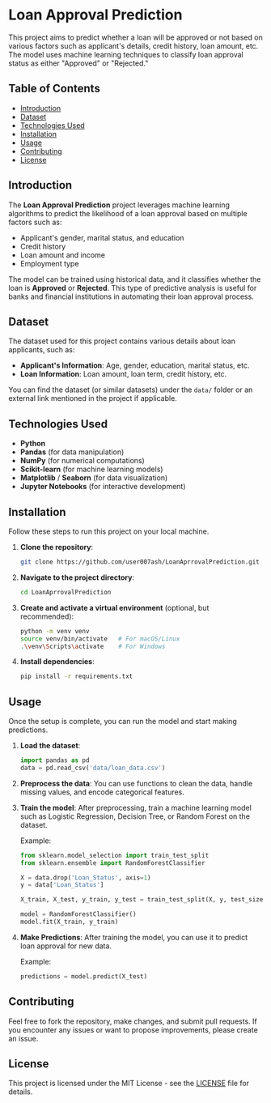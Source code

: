 # Loan Approval Prediction

This project aims to predict whether a loan will be approved or not based on various factors such as applicant's details, credit history, loan amount, etc. The model uses machine learning techniques to classify loan approval status as either "Approved" or "Rejected."

## Table of Contents
- [Introduction](#introduction)
- [Dataset](#dataset)
- [Technologies Used](#technologies-used)
- [Installation](#installation)
- [Usage](#usage)
- [Contributing](#contributing)
- [License](#license)

## Introduction

The **Loan Approval Prediction** project leverages machine learning algorithms to predict the likelihood of a loan approval based on multiple factors such as:
- Applicant's gender, marital status, and education
- Credit history
- Loan amount and income
- Employment type

The model can be trained using historical data, and it classifies whether the loan is **Approved** or **Rejected**. This type of predictive analysis is useful for banks and financial institutions in automating their loan approval process.

## Dataset

The dataset used for this project contains various details about loan applicants, such as:
- **Applicant's Information**: Age, gender, education, marital status, etc.
- **Loan Information**: Loan amount, loan term, credit history, etc.

You can find the dataset (or similar datasets) under the `data/` folder or an external link mentioned in the project if applicable.

## Technologies Used

- **Python**
- **Pandas** (for data manipulation)
- **NumPy** (for numerical computations)
- **Scikit-learn** (for machine learning models)
- **Matplotlib** / **Seaborn** (for data visualization)
- **Jupyter Notebooks** (for interactive development)

## Installation

Follow these steps to run this project on your local machine.

1. **Clone the repository**:
    ```bash
    git clone https://github.com/user007ash/LoanAprrovalPrediction.git
    ```

2. **Navigate to the project directory**:
    ```bash
    cd LoanAprrovalPrediction
    ```

3. **Create and activate a virtual environment** (optional, but recommended):
    ```bash
    python -m venv venv
    source venv/bin/activate   # For macOS/Linux
    .\venv\Scripts\activate    # For Windows
    ```

4. **Install dependencies**:
    ```bash
    pip install -r requirements.txt
    ```

## Usage

Once the setup is complete, you can run the model and start making predictions. 

1. **Load the dataset**:
    ```python
    import pandas as pd
    data = pd.read_csv('data/loan_data.csv')
    ```

2. **Preprocess the data**:
    You can use functions to clean the data, handle missing values, and encode categorical features.

3. **Train the model**:
    After preprocessing, train a machine learning model such as Logistic Regression, Decision Tree, or Random Forest on the dataset.

    Example:
    ```python
    from sklearn.model_selection import train_test_split
    from sklearn.ensemble import RandomForestClassifier
    
    X = data.drop('Loan_Status', axis=1)
    y = data['Loan_Status']
    
    X_train, X_test, y_train, y_test = train_test_split(X, y, test_size=0.2, random_state=42)
    
    model = RandomForestClassifier()
    model.fit(X_train, y_train)
    ```

4. **Make Predictions**:
    After training the model, you can use it to predict loan approval for new data.

    Example:
    ```python
    predictions = model.predict(X_test)
    ```

## Contributing

Feel free to fork the repository, make changes, and submit pull requests. If you encounter any issues or want to propose improvements, please create an issue.

## License

This project is licensed under the MIT License - see the [LICENSE](LICENSE) file for details.
